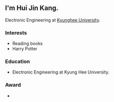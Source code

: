 ## I'm Hui Jin Kang.
 Electronic Engineering at [Kyunghee University](https://ee.khu.ac.kr/ee/user/main/view.do).
### Interests
* Reading books
* Harry Potter

### Education
* Electronic Engineering at Kyung Hee University. 

### Award
* 
  
